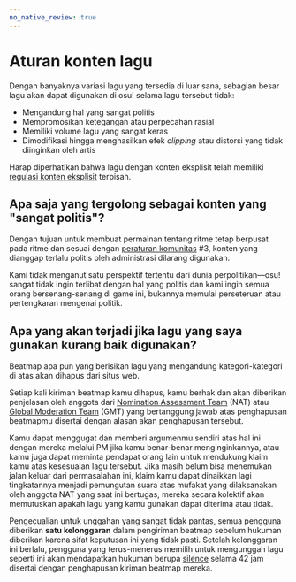 ```yaml
---
no_native_review: true
---
```


# Aturan konten lagu

Dengan banyaknya variasi lagu yang tersedia di luar sana, sebagian besar lagu akan dapat digunakan di osu! selama lagu tersebut tidak:

- Mengandung hal yang sangat politis
- Mempromosikan ketegangan atau perpecahan rasial
- Memiliki volume lagu yang sangat keras
- Dimodifikasi hingga menghasilkan efek *clipping* atau distorsi yang tidak diinginkan oleh artis

Harap diperhatikan bahwa lagu dengan konten eksplisit telah memiliki [regulasi konten eksplisit](/wiki/Rules/Explicit_content) terpisah.

## Apa saja yang tergolong sebagai konten yang "sangat politis"?

Dengan tujuan untuk membuat permainan tentang ritme tetap berpusat pada ritme dan sesuai dengan [peraturan komunitas](/wiki/Rules#peraturan-komunitas) #3, konten yang dianggap terlalu politis oleh administrasi dilarang digunakan.

Kami tidak menganut satu perspektif tertentu dari dunia perpolitikan—osu! sangat tidak ingin terlibat dengan hal yang politis dan kami ingin semua orang bersenang-senang di game ini, bukannya memulai perseteruan atau pertengkaran mengenai politik.

## Apa yang akan terjadi jika lagu yang saya gunakan kurang baik digunakan?

Beatmap apa pun yang berisikan lagu yang mengandung kategori-kategori di atas akan dihapus dari situs web.

Setiap kali kiriman beatmap kamu dihapus, kamu berhak dan akan diberikan penjelasan oleh anggota dari [Nomination Assessment Team](/wiki/People/Nomination_Assessment_Team) (NAT) atau [Global Moderation Team](/wiki/People/Global_Moderation_Team) (GMT) yang bertanggung jawab atas penghapusan beatmapmu disertai dengan alasan akan penghapusan tersebut.

Kamu dapat menggugat dan memberi argumenmu sendiri atas hal ini dengan mereka melalui PM jika kamu benar-benar menginginkannya, atau kamu juga dapat meminta pendapat orang lain untuk mendukung klaim kamu atas kesesuaian lagu tersebut. Jika masih belum bisa menemukan jalan keluar dari permasalahan ini, klaim kamu dapat dinaikkan lagi tingkatannya menjadi pemungutan suara atas mufakat yang dilaksanakan oleh anggota NAT yang saat ini bertugas, mereka secara kolektif akan memutuskan apakah lagu yang kamu gunakan dapat diterima atau tidak.

Pengecualian untuk unggahan yang sangat tidak pantas, semua pengguna diberikan **satu kelonggaran** dalam pengiriman beatmap sebelum hukuman diberikan karena sifat keputusan ini yang tidak pasti. Setelah kelonggaran ini berlalu, pengguna yang terus-menerus memilih untuk mengunggah lagu seperti ini akan mendapatkan hukuman berupa [silence](/wiki/Silence) selama 42 jam disertai dengan penghapusan kiriman beatmap mereka.
